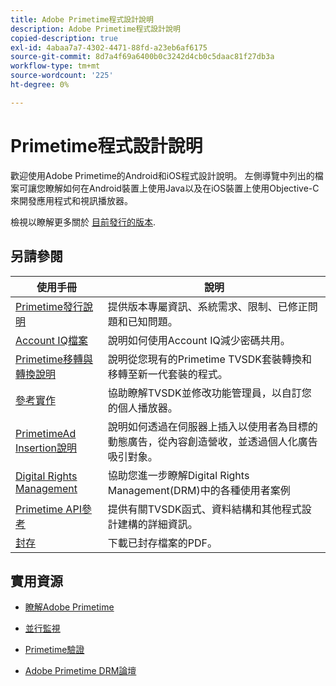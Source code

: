 ```yaml
---
title: Adobe Primetime程式設計說明
description: Adobe Primetime程式設計說明
copied-description: true
exl-id: 4abaa7a7-4302-4471-88fd-a23eb6af6175
source-git-commit: 8d7a4f69a6400b0c3242d4cb0c5daac81f27db3a
workflow-type: tm+mt
source-wordcount: '225'
ht-degree: 0%

---
```


# Primetime程式設計說明

歡迎使用Adobe Primetime的Android和iOS程式設計說明。 左側導覽中列出的檔案可讓您瞭解如何在Android裝置上使用Java以及在iOS裝置上使用Objective-C來開發應用程式和視訊播放器。

檢視以瞭解更多關於 [目前發行的版本](tvsdk-3x-ios-prog/ios-3x-introduction/ios-3x-overview/ios-3x-overview.md).

## 另請參閱

| 使用手冊 | 說明 |
|---|---|
| [Primetime發行說明](/help/release-notes/home.md) | 提供版本專屬資訊、系統需求、限制、已修正問題和已知問題。 |
| [Account IQ檔案](/help/AccountIQ/home.md) | 說明如何使用Account IQ減少密碼共用。 |
| [Primetime移轉與轉換說明](/help/migration-guides/home.md) | 說明從您現有的Primetime TVSDK套裝轉換和移轉至新一代套裝的程式。 |
| [參考實作](/help/android-reference-implementation/home.md) | 協助瞭解TVSDK並修改功能管理員，以自訂您的個人播放器。 |
| [PrimetimeAd Insertion說明](/help/primetime-ad-insertion/home.md) | 說明如何透過在伺服器上插入以使用者為目標的動態廣告，從內容創造營收，並透過個人化廣告吸引對象。 |
| [Digital Rights Management](/help/digital-rights-management/home.md) | 協助您進一步瞭解Digital Rights Management(DRM)中的各種使用者案例 |
| [Primetime API參考](/help/reference/api-references.md) | 提供有關TVSDK函式、資料結構和其他程式設計建構的詳細資訊。 |
| [封存](https://helpx.adobe.com/primetime/archives.html) | 下載已封存檔案的PDF。 |

## 實用資源

* [瞭解Adobe Primetime](https://www.adobe.com/in/marketing/primetime.html)

* [並行監視](https://tve.helpdocsonline.com/concurrency-monitoring-introduction)

* [Primetime驗證](https://tve.helpdocsonline.com/home)

* [Adobe Primetime DRM論壇](https://forums.adobe.com/community/adobe_access)
